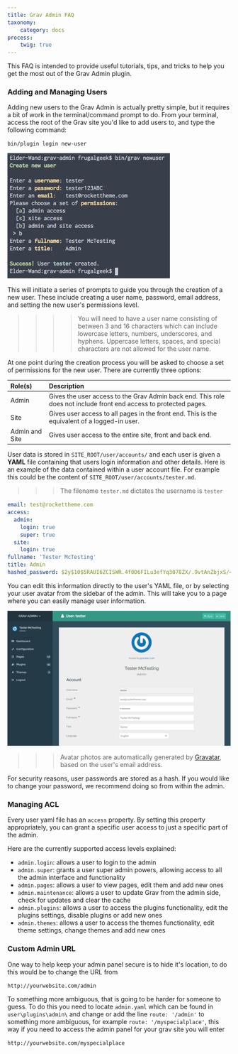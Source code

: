 ```yaml
---
title: Grav Admin FAQ
taxonomy:
    category: docs
process:
    twig: true
---
```


This FAQ is intended to provide useful tutorials, tips, and tricks to help you get the most out of the Grav Admin plugin.

### Adding and Managing Users

Adding new users to the Grav Admin is actually pretty simple, but it requires a bit of work in the terminal/command prompt to do. From your terminal, access the root of the Grav site you'd like to add users to, and type the following command:

```text
bin/plugin login new-user
```

![Grav Admin FAQ](faq_1.png)

This will initiate a series of prompts to guide you through the creation of a new user. These include creating a user name, password, email address, and setting the new user's permissions level.

>>>> You will need to have a user name consisting of between 3 and 16 characters which can include lowercase letters, numbers, underscores, and hyphens. Uppercase letters, spaces, and special characters are not allowed for the user name.

At one point during the creation process you will be asked to choose a set of permissions for the new user. There are currently three options:

| Role(s)        | Description                                                                                                       |
| :-----         | :-----                                                                                                            |
| Admin          | Gives the user access to the Grav Admin back end. This role does not include front end access to protected pages. |
| Site           | Gives user access to all pages in the front end. This is the equivalent of a logged-in user.                      |
| Admin and Site | Gives user access to the entire site, front and back end.                                                         |

User data is stored in `SITE_ROOT/user/accounts/` and each user is given a **YAML** file containing that users login information and other details. Here is an example of the data contained within a user account file. For example this could be the content of `SITE_ROOT/user/accounts/tester.md`.

>>> The filename `tester.md` dictates the username is `tester`

```yaml
email: test@rockettheme.com
access:
  admin:
    login: true
    super: true
  site:
    login: true
fullname: 'Tester McTesting'
title: Admin
hashed_password: $2y$10$5RAUI6ZCISWR.4f0D6FILu3efYq3078ZX/.9vtAnZbjxS/4PXN/WW
```

You can edit this information directly to the user's YAML file, or by selecting your user avatar from the sidebar of the admin. This will take you to a page where you can easily manage user information.

![Grav Admin FAQ](faq_2.png)

>>> Avatar photos are automatically generated by [Gravatar](http://gravatar.com), based on the user's email address.

For security reasons, user passwords are stored as a hash. If you would like to change your password, we recommend doing so from within the admin.

### Managing ACL

Every user yaml file has an `access` property. By setting this property appropriately, you can grant a specific user access to just a specific part of the admin.

Here are the currently supported access levels explained:

- `admin.login`: allows a user to login to the admin
- `admin.super`: grants a user super admin powers, allowing access to all the admin interface and functionality
- `admin.pages`: allows a user to view pages, edit them and add new ones
- `admin.maintenance`: allows a user to update Grav from the admin side, check for updates and clear the cache
- `admin.plugins`: allows a user to access the plugins functionality, edit the plugins settings, disable plugins or add new ones
- `admin.themes`: allows a user to access the themes functionality, edit theme settings, change themes and add new ones


### Custom Admin URL

One way to help keep your admin panel secure is to hide it's location, to do this would be to change the URL from
```
http://yourwebsite.com/admin
```
To something more ambiguous, that is going to be harder for someone to guess.  To do this you need to locate `admin.yaml` which can be found in `user\plugins\admin\` and change or add the line `route: '/admin'` to something more ambiguous, for example `route: '/myspecialplace'`, this way if you need to access the admin panel for your grav site you will enter
```
http://yourwebsite.com/myspecialplace
```
